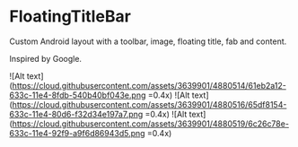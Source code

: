 FloatingTitleBar
================

Custom Android layout with a toolbar, image, floating title, fab and content.

Inspired by Google.

![Alt text](https://cloud.githubusercontent.com/assets/3639901/4880514/61eb2a12-633c-11e4-8fdb-540b40bf043e.png =0.4x)
![Alt text](https://cloud.githubusercontent.com/assets/3639901/4880516/65df8154-633c-11e4-80d6-f32d34e197a7.png =0.4x)
![Alt text](https://cloud.githubusercontent.com/assets/3639901/4880519/6c26c78e-633c-11e4-92f9-a9f6d86943d5.png =0.4x)